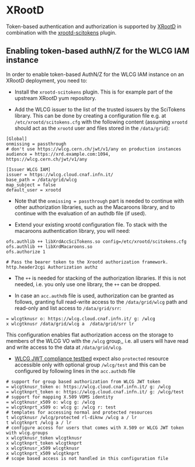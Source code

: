 # XRootD

Token-based authentication and authorization is supported by [XRootD][xrootd]
in combination with the [xrootd-scitokens][xrootd-scitokens] plugin.

## Enabling token-based authN/Z for the WLCG IAM instance

In order to enable token-based AuthN/Z for the WLCG IAM instance on an XRootD
deployment, you need to:

- Install the `xrootd-scitokens` plugin. This is for example part
  of the upstream XRootD yum repository.

- Add the WLCG issuer to the list of the trusted issuers by the SciTokens
  library. This can be done by creating a configuration file e.g. at
  `/etc/xrootd/scitokens.cfg` with the following content
  (assuming `xrootd` should act as the `xrootd` user and files stored
  in the `/data/grid`):
```
[Global]
onmissing = passthrough
# don't use https://wlcg.cern.ch/jwt/v1/any on production instances
audience = https://xrd.example.com:1094, https://wlcg.cern.ch/jwt/v1/any

[Issuer WLCG IAM]
issuer = https://wlcg.cloud.cnaf.infn.it/
base_path = /data/grid/wlcg
map_subject = false
default_user = xrootd
```

- Note that the `onmissing = passthrough` part is needed to continue with
  other authorization libraries, such as the Macaroons library,
  and to continue with the evaluation of an authdb file (if used).

- Extend your existing xrootd configuration file. To stack with the
  macaroons authentication library, you will need:
```
ofs.authlib ++ libXrdAccSciTokens.so config=/etc/xrootd/scitokens.cfg
ofs.authlib ++ libXrdMacaroons.so 
ofs.authorize 1

# Pass the bearer token to the Xrootd authorization framework.
http.header2cgi Authorization authz
```
- The `++` is needed for stacking of the authorization libraries.
  If this is not needed, i.e. you only use one library,
  the `++` can be dropped.

- In case an `acc.authdb` file is used, authorization can be granted
  as follows, granting full read-write access to the `/data/grid/wlcg`
  path and read-only and list access to `/data/grid/srr`:
```
= wlcgtknusr o: https://wlcg.cloud.cnaf.infn.it/ g: /wlcg
x wlcgtknusr /data/grid/wlcg a  /data/grid/srr lr
```

This configuration enables flat authorization access on the storage to members
of the WLCG VO with the `/wlcg` group,, i.e. all users will have read and write
access to the data at `/data/grid/wlcg`.

- [WLCG JWT compliance testbed](https://github.com/indigo-iam/wlcg-jwt-compliance-tests#storage-area-configuration-pre-requisites)
  expect also `protected` resource accessible only with optional group
  `/wlcg/test` and this can be configured by following lines in
  the `acc.authdb` file
```
# support for group based authorization from WLCG JWT token
= wlcgtknusr_token o: https://wlcg.cloud.cnaf.infn.it/ g: /wlcg
= wlcgtknprt_token o: https://wlcg.cloud.cnaf.infn.it/ g: /wlcg/test
# support for mapping X.509 VOMS identity
= wlcgtknusr_x509 o: wlcg g: /wlcg
= wlcgtknprt_x509 o: wlcg g: /wlcg r: test
# templates for accessing normal and protected resources
t wlcgtknusr /wlcg/protected rl-diknw /wlcg a / lr
t wlcgtknprt /wlcg a / lr
# configure access for users that comes with X.509 or WLCG JWT token with wlcg.groups
x wlcgtknusr_token wlcgtknusr
x wlcgtknprt_token wlcgtknprt
x wlcgtknusr_x509 wlcgtknusr
x wlcgtknprt_x509 wlcgtknprt
# scope based access is not handled in this configuration file
```

[xrootd]: https://xrootd.slac.stanford.edu/
[xrootd-scitokens]: https://github.com/xrootd/xrootd-scitokens
